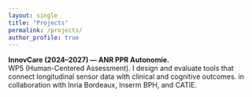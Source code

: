 ```yaml
---
layout: single
title: "Projects"
permalink: /projects/
author_profile: true
---
```


**InnovCare (2024–2027) — ANR PPR Autonomie.**  
WP5 (Human-Centered Assessment). I design and evaluate tools that connect longitudinal sensor data with clinical and cognitive outcomes. in collaboration with Inria Bordeaux, Inserm BPH, and CATIE.

